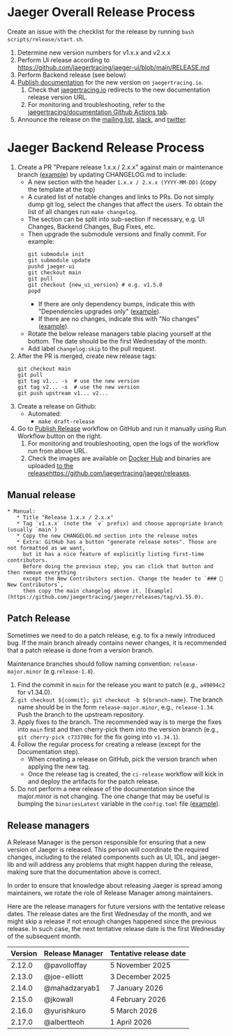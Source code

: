 # Jaeger Overall Release Process

Create an issue with the checklist for the release by running `bash scripts/release/start.sh`.

1. Determine new version numbers for v1.x.x and v2.x.x
2. Perform UI release according to https://github.com/jaegertracing/jaeger-ui/blob/main/RELEASE.md
3. Perform Backend release (see below)
4. [Publish documentation](https://github.com/jaegertracing/documentation/blob/main/RELEASE.md) for the new version on `jaegertracing.io`.
   1. Check that [jaegertracing.io](https://www.jaegertracing.io/docs/latest) redirects to the new documentation release version URL.
   2. For monitoring and troubleshooting, refer to the [jaegertracing/documentation Github Actions tab](https://github.com/jaegertracing/documentation/actions).
5. Announce the release on the [mailing list](https://groups.google.com/g/jaeger-tracing), [slack](https://cloud-native.slack.com/archives/CGG7NFUJ3), and [twitter](https://twitter.com/JaegerTracing?lang=en).

# Jaeger Backend Release Process

<!-- BEGIN_CHECKLIST -->

1. Create a PR "Prepare release 1.x.x / 2.x.x" against main or maintenance branch ([example](https://github.com/jaegertracing/jaeger/pull/6826)) by updating CHANGELOG.md to include:
    * A new section with the header `1.x.x / 2.x.x (YYYY-MM-DD)` (copy the template at the top)
    * A curated list of notable changes and links to PRs. Do not simply dump git log, select the changes that affect the users.
      To obtain the list of all changes run `make changelog`.
    * The section can be split into sub-section if necessary, e.g. UI Changes, Backend Changes, Bug Fixes, etc.
    * Then upgrade the submodule versions and finally commit. For example:
        ```
        git submodule init
        git submodule update
        pushd jaeger-ui
        git checkout main
        git pull
        git checkout {new_ui_version} # e.g. v1.5.0
        popd
        ```
      * If there are only dependency bumps, indicate this with "Dependencies upgrades only" ([example](https://github.com/jaegertracing/jaeger-ui/pull/2431/files)).
      * If there are no changes, indicate this with "No changes" ([example](https://github.com/jaegertracing/jaeger/pull/4131/files)).
    * Rotate the below release managers table placing yourself at the bottom. The date should be the first Wednesday of the month.
    * Add label `changelog:skip` to the pull request.
2. After the PR is merged, create new release tags:
    ```
    git checkout main
    git pull
    git tag v1... -s  # use the new version
    git tag v2... -s  # use the new version
    git push upstream v1... v2...
    ```
3. Create a release on Github:
    * Automated:
       * `make draft-release`
4. Go to [Publish Release](https://github.com/jaegertracing/jaeger/actions/workflows/ci-release.yml) workflow on GitHub
   and run it manually using Run Workflow button on the right.
   1. For monitoring and troubleshooting, open the logs of the workflow run from above URL.
   2. Check the images are available on [Docker Hub](https://hub.docker.com/r/jaegertracing/)
      and binaries are uploaded [to the release]()https://github.com/jaegertracing/jaeger/releases.

<!-- END_CHECKLIST -->

## Manual release

    * Manual:
       * Title "Release 1.x.x / 2.x.x"
       * Tag `v1.x.x` (note the `v` prefix) and choose appropriate branch (usually `main`)
       * Copy the new CHANGELOG.md section into the release notes
       * Extra: GitHub has a button "generate release notes". Those are not formatted as we want,
         but it has a nice feature of explicitly listing first-time contributors.
         Before doing the previous step, you can click that button and then remove everything
         except the New Contributors section. Change the header to `### 👏 New Contributors`,
         then copy the main changelog above it. [Example](https://github.com/jaegertracing/jaeger/releases/tag/v1.55.0).

## Patch Release

Sometimes we need to do a patch release, e.g. to fix a newly introduced bug. If the main branch already contains newer changes, it is recommended that a patch release is done from a version branch.

Maintenance branches should follow naming convention: `release-major.minor` (e.g.`release-1.8`).

1. Find the commit in `main` for the release you want to patch (e.g., `a49094c2` for v1.34.0).
2. `git checkout ${commit}; git checkout -b ${branch-name}`. The branch name should be in the form `release-major.minor`, e.g., `release-1.34`. Push the branch to the upstream repository.
3. Apply fixes to the branch. The recommended way is to merge the fixes into `main` first and then cherry-pick them into the version branch (e.g., `git cherry-pick c733708c` for the fix going into `v1.34.1`).
4. Follow the regular process for creating a release (except for the Documentation step).
   * When creating a release on GitHub, pick the version branch when applying the new tag.
   * Once the release tag is created, the `ci-release` workflow will kick in and deploy the artifacts for the patch release.
5. Do not perform a new release of the documentation since the major.minor is not changing. The one change that may be useful is bumping the `binariesLatest` variable in the `config.toml` file ([example](https://github.com/jaegertracing/documentation/commit/eacb52f332a7e069c254e652a6b4a58ea5a07b32)).

## Release managers

A Release Manager is the person responsible for ensuring that a new version of Jaeger is released. This person will coordinate the required changes, including to the related components such as UI, IDL, and jaeger-lib and will address any problems that might happen during the release, making sure that the documentation above is correct.

In order to ensure that knowledge about releasing Jaeger is spread among maintainers, we rotate the role of Release Manager among maintainers.

Here are the release managers for future versions with the tentative release dates. The release dates are the first Wednesday of the month, and we might skip a release if not enough changes happened since the previous release. In such case, the next tentative release date is the first Wednesday of the subsequent month.

| Version | Release Manager | Tentative release date |
|---------|-----------------|------------------------|
| 2.12.0  | @pavolloffay    | 5 November  2025       |
| 2.13.0  | @joe-elliott    | 3 December  2025       |
| 2.14.0  | @mahadzaryab1   | 7 January   2026       |
| 2.15.0  | @jkowall        | 4 February  2026       |
| 2.16.0  | @yurishkuro     | 5 March     2026       |
| 2.17.0  | @albertteoh     | 1 April     2026       |
